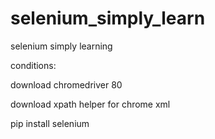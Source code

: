 # selenium_simply_learn
selenium simply learning


conditions:


  download chromedriver 80 

  download xpath helper for chrome xml

  pip install selenium 
  
